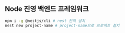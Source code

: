 ## Node 진영 백엔드 프레임워크
```bash
npm i -g @nestjs/cli # nest 전역 설치
nest new project-name # project-name으로 프로젝트 설치
```

